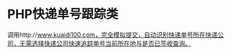 PHP快递单号跟踪类
===================================

调用http://www.kuaidi100.com，完全模拟提交，自动识别快递单号所在快递公司，无需选择快递公司快速追踪单号当前所在地与是否已签收查询。
